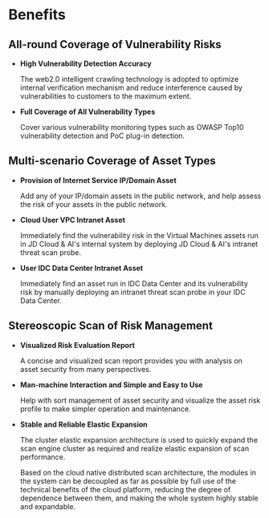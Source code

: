 ﻿# Benefits

## All-round Coverage of Vulnerability Risks

- **High Vulnerability Detection Accuracy**

  The web2.0 intelligent crawling technology is adopted to optimize internal verification mechanism and reduce interference caused by vulnerabilities to customers to the maximum extent.

- **Full Coverage of All Vulnerability Types**

  Cover various vulnerability monitoring types such as OWASP Top10 vulnerability detection and PoC plug-in detection.

## Multi-scenario Coverage of Asset Types

- **Provision of Internet Service IP/Domain Asset**

  Add any of your IP/domain assets in the public network, and help assess the risk of your assets in the public network.

- **Cloud User VPC Intranet Asset**

  Immediately find the vulnerability risk in the Virtual Machines assets run in JD Cloud & AI's internal system by deploying JD Cloud & AI's intranet threat scan probe.

- **User IDC Data Center Intranet Asset**

  Immediately find an asset run in IDC Data Center and its vulnerability risk by manually deploying an intranet threat scan probe in your IDC Data Center.

## Stereoscopic Scan of Risk Management

- **Visualized Risk Evaluation Report**

  A concise and visualized scan report provides you with analysis on asset security from many perspectives.

- **Man-machine Interaction and Simple and Easy to Use**

  Help with sort management of asset security and visualize the asset risk profile to make simpler operation and maintenance.

- **Stable and Reliable Elastic Expansion**

  The cluster elastic expansion architecture is used to quickly expand the scan engine cluster as required and realize elastic expansion of scan performance.

  Based on the cloud native distributed scan architecture, the modules in the system can be decoupled as far as possible by full use of the technical benefits of the cloud platform, reducing the degree of dependence between them, and making the whole system highly stable and expandable.

